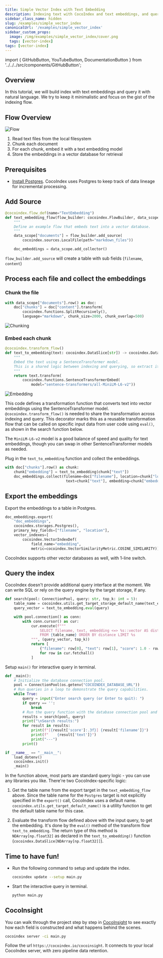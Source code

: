 ```yaml
---
title: Simple Vector Index with Text Embedding
description: Indexing text with CocoIndex and text embeddings, and query it with natural language.
sidebar_class_name: hidden
slug: /examples/simple_vector_index
canonicalUrl: '/examples/simple_vector_index'
sidebar_custom_props:
  image: /img/examples/simple_vector_index/cover.png
  tags: [vector-index]
tags: [vector-index]
---
```


import { GitHubButton, YouTubeButton, DocumentationButton } from '../../../src/components/GitHubButton';

<GitHubButton url="https://github.com/cocoindex-io/cocoindex/tree/main/examples/text_embedding"/>


## Overview
In this tutorial, we will build index with text embeddings and query it with natural language. 
We try to keep it minimalistic and focus on the gist of the indexing flow.


## Flow Overview
![Flow](/img/examples/simple_vector_index/flow.png)

1. Read text files from the local filesystem
2. Chunk each document
3. For each chunk, embed it with a text embedding model
4. Store the embeddings in a vector database for retrieval

## Prerequisites

- [Install Postgres](https://cocoindex.io/docs/getting_started/installation).
CocoIndex uses Postgres to keep track of data lineage for incremental processing. 


## Add Source

```python
@cocoindex.flow_def(name="TextEmbedding")
def text_embedding_flow(flow_builder: cocoindex.FlowBuilder, data_scope: cocoindex.DataScope):
    """
    Define an example flow that embeds text into a vector database.
    """
    data_scope["documents"] = flow_builder.add_source(
        cocoindex.sources.LocalFile(path="markdown_files"))

    doc_embeddings = data_scope.add_collector()
```

`flow_builder.add_source` will create a table with sub fields (`filename`, `content`)
<DocumentationButton url="https://cocoindex.io/docs/ops/sources" text="Source" />


## Process each file and collect the embeddings

### Chunk the file

```python
with data_scope["documents"].row() as doc:
    doc["chunks"] = doc["content"].transform(
        cocoindex.functions.SplitRecursively(),
        language="markdown", chunk_size=2000, chunk_overlap=500)
```

![Chunking](/img/examples/simple_vector_index/chunk.png)

<DocumentationButton url="https://cocoindex.io/docs/ops/functions#splitrecursively" text="SplitRecursively" />

### Embed each chunk 

```python
@cocoindex.transform_flow()
def text_to_embedding(text: cocoindex.DataSlice[str]) -> cocoindex.DataSlice[list[float]]:
    """
    Embed the text using a SentenceTransformer model.
    This is a shared logic between indexing and querying, so extract it as a function.
    """
    return text.transform(
        cocoindex.functions.SentenceTransformerEmbed(
            model="sentence-transformers/all-MiniLM-L6-v2"))
```
![Embedding](/img/examples/simple_vector_index/embed.png)

This code defines a transformation function that converts text into vector embeddings using the SentenceTransformer model.
`@cocoindex.transform_flow()` is needed to share the transformation across indexing and query.
This decorator marks this as a reusable transformation flow that can be called on specific input data from user code using `eval()`, as shown in the search function below. 

The `MiniLM-L6-v2` model is a good balance of speed and quality for text embeddings, though you can swap in other SentenceTransformer models as needed.

<DocumentationButton url="https://cocoindex.io/docs/ops/functions#sentencetransformerembed" text="SentenceTransformerEmbed" margin="0 0 16px 0" />
 
Plug in the `text_to_embedding` function and collect the embeddings.

```python
with doc["chunks"].row() as chunk:
    chunk["embedding"] = text_to_embedding(chunk["text"])
    doc_embeddings.collect(filename=doc["filename"], location=chunk["location"],
                            text=chunk["text"], embedding=chunk["embedding"])
```

## Export the embeddings

Export the embeddings to a table in Postgres.

```python
doc_embeddings.export(
    "doc_embeddings",
    cocoindex.storages.Postgres(),
    primary_key_fields=["filename", "location"],
    vector_indexes=[
        cocoindex.VectorIndexDef(
            field_name="embedding",
            metric=cocoindex.VectorSimilarityMetric.COSINE_SIMILARITY)])
```
CocoIndex supports other vector databases as well, with 1-line switch.
<DocumentationButton url="https://cocoindex.io/docs/ops/targets" text="Targets" />

## Query the index

CocoIndex doesn't provide additional query interface at the moment. We can write SQL or rely on the query engine by the target storage, if any.

<DocumentationButton url="https://cocoindex.io/docs/ops/targets#postgres" text="Postgres" margin="0 0 16px 0" />

```python
def search(pool: ConnectionPool, query: str, top_k: int = 5):
    table_name = cocoindex.utils.get_target_storage_default_name(text_embedding_flow, "doc_embeddings")
    query_vector = text_to_embedding.eval(query)

    with pool.connection() as conn:
        with conn.cursor() as cur:
            cur.execute(f"""
                SELECT filename, text, embedding <=> %s::vector AS distance
                FROM {table_name} ORDER BY distance LIMIT %s
            """, (query_vector, top_k))
            return [
                {"filename": row[0], "text": row[1], "score": 1.0 - row[2]}
                for row in cur.fetchall()
            ]
```

Setup `main()` for interactive query in terminal.

```python
def _main():
    # Initialize the database connection pool.
    pool = ConnectionPool(os.getenv("COCOINDEX_DATABASE_URL"))
    # Run queries in a loop to demonstrate the query capabilities.
    while True:
        query = input("Enter search query (or Enter to quit): ")
        if query == '':
            break
        # Run the query function with the database connection pool and the query.
        results = search(pool, query)
        print("\nSearch results:")
        for result in results:
            print(f"[{result['score']:.3f}] {result['filename']}")
            print(f"    {result['text']}")
            print("---")
        print()

if __name__ == "__main__":
    load_dotenv()
    cocoindex.init()
    _main()
```

In the function above, most parts are standard query logic - you can use any libraries you like.
There're two CocoIndex-specific logic:

1.  Get the table name from the export target in the `text_embedding_flow` above.
    Since the table name for the `Postgres` target is not explicitly specified in the `export()` call,
    CocoIndex uses a default name.
    `cocoindex.utils.get_target_default_name()` is a utility function to get the default table name for this case.

2.  Evaluate the transform flow defined above with the input query, to get the embedding.
    It's done by the `eval()` method of the transform flow `text_to_embedding`.
    The return type of this method is `NDArray[np.float32]` as declared in the `text_to_embedding()` function (`cocoindex.DataSlice[NDArray[np.float32]]`).



## Time to have fun!
- Run the following command to setup and update the index.

    ```sh
    cocoindex update --setup main.py
    ```

- Start the interactive query in terminal.
    ```sh
    python main.py
    ```


## CocoInsight

You can walk through the project step by step in [CocoInsight](https://www.youtube.com/watch?v=MMrpUfUcZPk) to see exactly how each field is constructed and what happens behind the scenes.


```sh
cocoindex server -ci main.py
```

Follow the url `https://cocoindex.io/cocoinsight`.  It connects to your local CocoIndex server, with zero pipeline data retention.